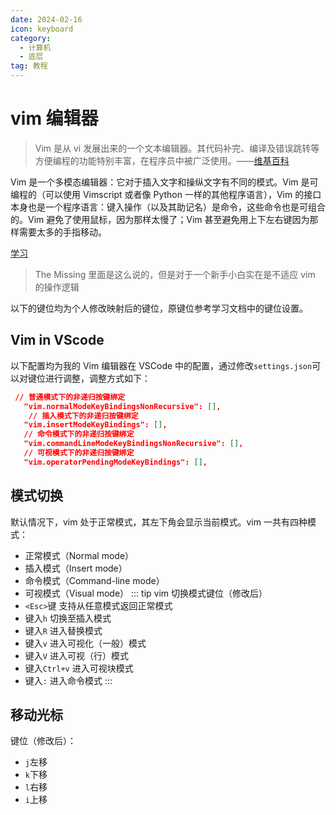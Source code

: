 ```yaml
---
date: 2024-02-16
icon: keyboard
category:
  - 计算机
  - 底层
tag: 教程
---
```


# vim 编辑器

> Vim 是从 vi 发展出来的一个文本编辑器。其代码补完、编译及错误跳转等方便编程的功能特别丰富，在程序员中被广泛使用。——[维基百科](https://zh.wikipedia.org/wiki/Vim)

Vim 是一个多模态编辑器：它对于插入文字和操纵文字有不同的模式。Vim 是可编程的（可以使用 Vimscript 或者像 Python 一样的其他程序语言），Vim 的接口本身也是一个程序语言：键入操作（以及其助记名）是命令，这些命令也是可组合的。Vim 避免了使用鼠标，因为那样太慢了；Vim 甚至避免用上下左右键因为那样需要太多的手指移动。

[学习](https://coolshell.cn/articles/5426.html)

> The Missing 里面是这么说的，但是对于一个新手小白实在是不适应 vim 的操作逻辑

以下的键位均为个人修改映射后的键位，原键位参考学习文档中的键位设置。

## Vim in VScode

以下配置均为我的 Vim 编辑器在 VSCode 中的配置，通过修改`settings.json`可以对键位进行调整，调整方式如下：

```json
 // 普通模式下的非递归按键绑定
   "vim.normalModeKeyBindingsNonRecursive": [],
    // 插入模式下的非递归按键绑定
   "vim.insertModeKeyBindings": [],
   // 命令模式下的非递归按键绑定
   "vim.commandLineModeKeyBindingsNonRecursive": [],
   // 可视模式下的非递归按键绑定
   "vim.operatorPendingModeKeyBindings": [],
```

## 模式切换

默认情况下，vim 处于正常模式，其左下角会显示当前模式。vim 一共有四种模式：

- 正常模式（Normal mode）
- 插入模式（Insert mode）
- 命令模式（Command-line mode）
- 可视模式（Visual mode）
  ::: tip vim 切换模式键位（修改后）
- `<Esc>`键 支持从任意模式返回正常模式
- 键入`h` 切换至插入模式
- 键入`R` 进入替换模式
- 键入`v` 进入可视化（一般）模式
- 键入`V` 进入可视（行）模式
- 键入`Ctrl+v` 进入可视块模式
- 键入`:` 进入命令模式
  :::

## 移动光标

键位（修改后）：

- `j`左移
- `k`下移
- `l`右移
- `i`上移
